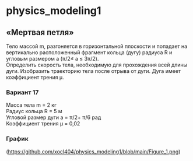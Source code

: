 # physics_modeling1
## «Мертвая петля»
Тело массой m, разгоняется в горизонтальной плоскости и попадает на вертикально
расположенный фрагмент кольца (дугу) радиуса R и угловым размером a (π/2≤ a ≤ 3π/2).  
Определить скорость тела, необходимую для прохождения всей длины дуги. Изобразить
траекторию тела после отрыва от дуги. Дуга имеет коэффициент трения µ.
### Вариант 17
Масса тела m = 2 кг  
Радиус кольца R = 5 м  
Угловой размер дуги a = π/2+ π/6 рад  
Коэффициент трения µ = 0,02  
### График
(https://github.com/xocl404/physics_modeling1/blob/main/Figure_1.png)
